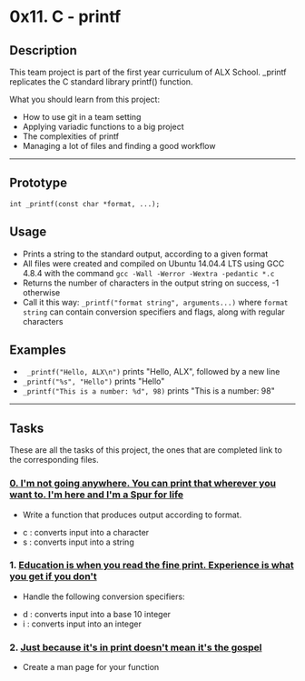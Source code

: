 # 0x11. C - printf
## Description
This team project is part of the first year curriculum of ALX School. _printf replicates the C standard library printf() function.

What you should learn from this project:

* How to use git in a team setting
* Applying variadic functions to a big project
* The complexities of printf
* Managing a lot of files and finding a good workflow

---

## Prototype
```int _printf(const char *format, ...);```

## Usage
* Prints a string to the standard output, according to a given format
* All files were created and compiled on Ubuntu 14.04.4 LTS using GCC 4.8.4 with the  command ```gcc -Wall -Werror -Wextra -pedantic *.c```
* Returns the number of characters in the output string on success, -1 otherwise
* Call it this way: ```_printf("format string", arguments...)``` where ```format string``` can  contain conversion specifiers and flags, along with regular characters

## Examples
* ``` _printf("Hello, ALX\n")``` prints "Hello, ALX", followed by a new line
 * ```_printf("%s", "Hello")``` prints "Hello"
 * ```_printf("This is a number: %d", 98)``` prints "This is a number: 98"
 
 ---

## Tasks
These are all the tasks of this project, the ones that are completed link to the corresponding files.

### [0. I'm not going anywhere. You can print that wherever you want to. I'm here and I'm a Spur for life](./printf.c)
* Write a function that produces output according to format.
- c : converts input into a character
- s : converts input into a string

### 1. [Education is when you read the fine print. Experience is what you get if you don't](./print_nums.c)
* Handle the following conversion specifiers:
- d : converts input into a base 10 integer
- i : converts input into an integer

### 2. [Just because it's in print doesn't mean it's the gospel](./man_3_printf)
* Create a man page for your function
